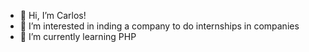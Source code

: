 - 👋 Hi, I’m Carlos!
- 👀 I’m interested in inding a company to do internships in companies
- 🌱 I’m currently learning PHP


<!---
CarlosLineroM/CarlosLineroM is a ✨ special ✨ repository because its `README.md` (this file) appears on your GitHub profile.
You can click the Preview link to take a look at your changes.
--->
